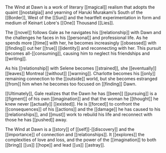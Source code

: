 The Wind at Dawn is a work of literary [[magical]] realism that adopts the quaint [[nostalgia]] and yearning of Haruki Murakami’s South of the [[Border]], West of the [[Sun]] and the heartfelt experimentation in form and medium of Keinart Lobre's [[One]] Thousand [[Lies]].

The [[novel]] follows Gale as he navigates his [[relationship]] with Dawn and the challenges he faces in his [[personal]] and professional life. As he spends more [[time]] with her, he becomes increasingly [[obsessed]] with [[finding]] out her [[true]] [[identity]] and reconnecting with her. This pursuit becomes all-[[consuming]], causing him to neglect his friendships and [[writing]].

As his [[relationship]] with Selene becomes [[strained]], she [[eventually]] [[leaves]] Montreal [[without]] [[warning]]. Charlotte becomes his [[only]] remaining connection to the [[outside]] world, but she becomes estranged [[from]] him when he becomes too focused on [[finding]] Dawn.

[[Ultimately]], Gale realizes that the Dawn he has [[been]] [[pursuing]] is a [[figment]] of his own [[imagination]] and that the woman he [[thought]] he knew never [[actually]] [[existed]]. He is [[forced]] to confront the [[consequences]] of his [[actions]] and the [[damage]] he has caused to his [[relationships]], and [[must]] work to rebuild his life and reconnect with those he has [[pushed]] away.

The Wind at Dawn is a [[story]] of [[self]]-[[discovery]] and the [[importance]] of connection and [[relationships]]. It [[explores]] the complexities of love and loss, and the power of the [[imagination]] to both [[bring]] [[us]] [[hope]] and lead [[us]] [[astray]].

